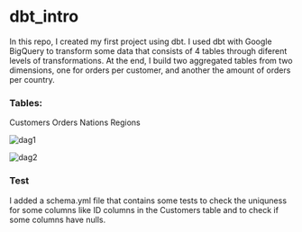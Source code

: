 # dbt_intro
In this repo, I created my first project using dbt.
I used dbt with Google BigQuery to transform some data that consists of 4 tables through diferent levels of transformations.
At the end, I build two aggregated tables from two dimensions, one for orders per customer, and another the amount of orders per country.
### Tables:
Customers
Orders
Nations
Regions

![dag1](https://github.com/Abdelrahman7000/dbt_intro/assets/61333407/14f2403c-95ba-468d-8928-afd752f3aeb8)

![dag2](https://github.com/Abdelrahman7000/dbt_intro/assets/61333407/bbe2a4cf-311c-4c5e-b12a-3353e3626d2b)

### Test
I added a schema.yml file that contains some tests to check the uniquness for some columns like ID columns in the Customers table and to check if some columns have nulls.
